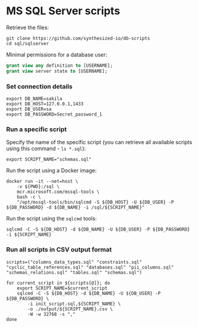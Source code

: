 # MS SQL Server scripts

Retrieve the files:

```shell
git clone https://github.com/synthesized-io/db-scripts
cd sql/sqlserver
```

Minimal permissions for a database user:

```sql
grant view any definition to [USERNAME];
grant view server state to [USERNAME];
```


### Set connection details

```shell
export DB_NAME=sakila
export DB_HOST=127.0.0.1,1433
export DB_USER=sa
export DB_PASSWORD=Secret_password_1
```


### Run a specific script

Specify the name of the specific script (you can retrieve all available scripts using this command - `ls *.sql`):

```shell
export SCRIPT_NAME="schemas.sql"
```

Run the script using a Docker image:

```shell
docker run -it --net=host \
    -v ${PWD}:/sql \
    mcr.microsoft.com/mssql-tools \
    bash -c \
    "/opt/mssql-tools/bin/sqlcmd -S ${DB_HOST} -U ${DB_USER} -P ${DB_PASSWORD} -d ${DB_NAME} -i /sql/${SCRIPT_NAME}"
```

Run the script using the `sqlcmd` tools:

```shell
sqlcmd -C -S ${DB_HOST} -d ${DB_NAME} -U ${DB_USER} -P ${DB_PASSWORD} -i ${SCRIPT_NAME}
```


### Run all scripts in CSV output format

```shell
scripts=("columns_data_types.sql" "constraints.sql" "cyclic_table_references.sql" "databases.sql" "pii_columns.sql" "schemas_relations.sql" "tables.sql" "schemas.sql")
```

```shell
for current_script in ${scripts[@]}; do
    export SCRIPT_NAME=$current_script
    sqlcmd -C -S ${DB_HOST} -d ${DB_NAME} -U ${DB_USER} -P ${DB_PASSWORD} \
        -i init_script.sql,${SCRIPT_NAME} \
        -o ./output/${SCRIPT_NAME}.csv \
        -W -w 32768 -s ","
done
```
